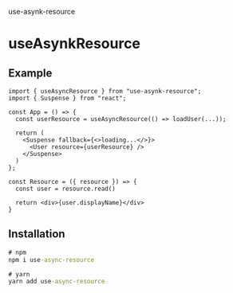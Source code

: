 use-asynk-resource
# useAsynkResource

## Example

```tsx
import { useAsyncResource } from "use-asynk-resource";
import { Suspense } from "react";

const App = () => {
  const userResource = useAsyncResource(() => loadUser(...));

  return (
    <Suspense fallback={<>loading...</>}>
      <User resource={userResource} />
    </Suspense>
  )
};

const Resource = ({ resource }) => {
  const user = resource.read()

  return <div>{user.displayName}</div>
}
```

## Installation

```cmd
# npm
npm i use-async-resource

# yarn
yarn add use-async-resource
```
